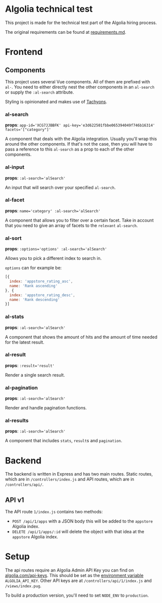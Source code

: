 # Algolia technical test

This project is made for the technical test part of the Algolia hiring process.

The original requirements can be found at [requirements.md](requirements.md).

# Frontend

## Components

This project uses several Vue components. All of them are prefixed with `al-`. You need to either directly nest the other components in an `al-search` or supply the `:al-search` attribute.

Styling is opinionated and makes use of [Tachyons](https://tachyons.io).

### al-search
**props**: `app-id='XCG7JJBBFK' api-key='e3d622501fbbe065394049f746b16314' facets='["category"]'`

A component that deals with the Algolia integration. Usually you'll wrap this around the other components. If that's not the case, then you will have to pass a reference to this `al-search` as a prop to each of the other components.

### al-input
**props**: `:al-search='alSearch'`

An input that will search over your specified `al-search`.

### al-facet
**props**: `name='category' :al-search='alSearch'`

A component that allows you to filter over a certain facet. Take in account that you need to give an array of facets to the `relevant` `al-search`.

### al-sort
**props**: `:options='options' :al-search='alSearch'`

Allows you to pick a different index to search in.

`options` can for example be:

```js
[{
  index: 'appstore_rating_asc',
  name: 'Rank ascending'
}, {
  index: 'appstore_rating_desc',
  name: 'Rank descending'
}]
```

### al-stats
**props**: `:al-search='alSearch'`

A component that shows the amount of hits and the amount of time needed for the latest result.

### al-result
**props**: `:result='result'`

Render a single search result.

### al-pagination
**props**: `:al-search='alSearch'`

Render and handle pagination functions.

### al-results
**props**: `:al-search='alSearch'`

A component that includes `stats`, `result`s and `pagination`.

# Backend

The backend is written in Express and has two main routes. Static routes, which are in `/controllers/index.js` and API routes, which are in `/controllers/api/`.

## API v1

The API route `1/index.js` contains two methods:

* `POST /api/1/apps` with a JSON body this will be added to the `appstore` Algolia index.
* `DELETE /api/1/apps/:id` will delete the object with that idea at the `appstore` Algolia index.

# Setup

The api routes require an Algolia Admin API Key you can find on [algolia.com/api-keys](https://www.algolia.com/api-keys). This should be set as the [environment variable](https://www.gnu.org/software/bash/manual/html_node/Shell-Parameters.html#Shell-Parameters) `ALGOLIA_API_KEY`. Other API keys are at `/controllers/api/1/index.js` and `/views/index.pug`.

To build a production version, you'll need to set `NODE_ENV` to `production`.
